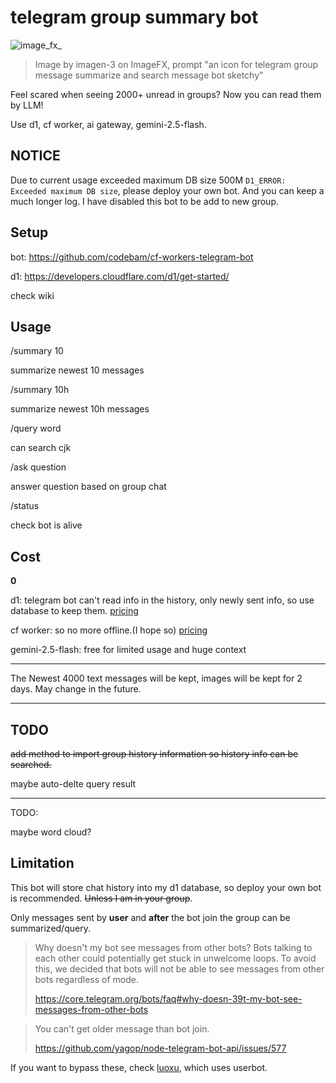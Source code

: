 # telegram group summary bot

![image_fx_](https://github.com/user-attachments/assets/d9924ced-5310-4edc-9073-bdcc1df1dd6d)

> Image by imagen-3 on ImageFX, prompt "an icon for telegram group message summarize and search message bot sketchy"

Feel scared when seeing 2000+ unread in groups? Now you can read them by LLM!

Use d1, cf worker, ai gateway, gemini-2.5-flash.

## NOTICE

Due to current usage exceeded maximum DB size 500M `D1_ERROR: Exceeded maximum DB size`, please deploy your own bot. And you can keep a much longer log. I have disabled this bot to be add to new group.

## Setup

bot: <https://github.com/codebam/cf-workers-telegram-bot>

d1: <https://developers.cloudflare.com/d1/get-started/>

check wiki

## Usage

/summary 10

summarize newest 10 messages

/summary 10h


summarize newest 10h messages

/query word

can search cjk

/ask question

answer question based on group chat

/status

check bot is alive

## Cost

**0**

d1: telegram bot can't read info in the history, only newly sent info, so use database to keep them. [pricing](https://developers.cloudflare.com/d1/platform/pricing/#billing-metrics)

cf worker: so no more offline.(I hope so) [pricing](https://developers.cloudflare.com/workers/platform/pricing/#workers)

gemini-2.5-flash: free for limited usage and huge context

---

The Newest 4000 text messages will be kept, images will be kept for 2 days. May change in the future.

---

## TODO

~~add method to import group history information so history info can be searched.~~

maybe auto-delte query result

---

TODO:

maybe word cloud?

## Limitation

This bot will store chat history into my d1 database, so deploy your own bot is recommended. ~~Unless I am in your group~~.

Only messages sent by **user** and **after** the bot join the group can be summarized/query.

> Why doesn't my bot see messages from other bots? Bots talking to each other could potentially get stuck in unwelcome loops. To avoid this, we decided that bots will not be able to see messages from other bots regardless of mode.
>
> https://core.telegram.org/bots/faq#why-doesn-39t-my-bot-see-messages-from-other-bots

> You can't get older message than bot join.
>
> https://github.com/yagop/node-telegram-bot-api/issues/577

If you want to bypass these, check [luoxu](https://github.com/lilydjwg/luoxu), which uses userbot.
